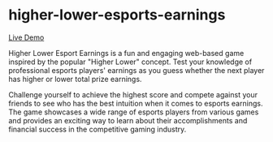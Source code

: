 # higher-lower-esports-earnings
[Live Demo](https://qaysbadri.github.io/higher-lower-esports-earnings/)

Higher Lower Esport Earnings is a fun and engaging web-based game inspired by the popular "Higher Lower" concept. Test your knowledge of professional esports players' earnings as you guess whether the next player has higher or lower total prize earnings.

Challenge yourself to achieve the highest score and compete against your friends to see who has the best intuition when it comes to esports earnings. The game showcases a wide range of esports players from various games and provides an exciting way to learn about their accomplishments and financial success in the competitive gaming industry.
